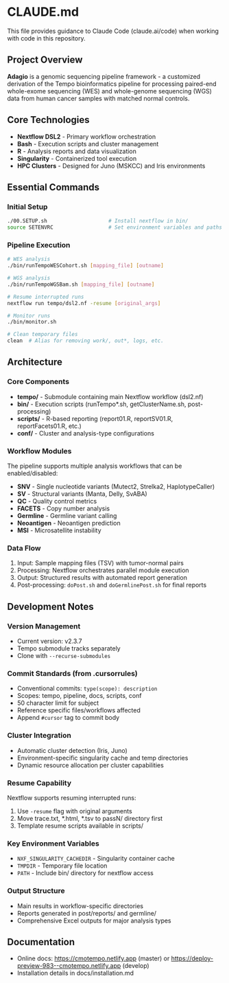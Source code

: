 # CLAUDE.md

This file provides guidance to Claude Code (claude.ai/code) when working with code in this repository.

## Project Overview

**Adagio** is a genomic sequencing pipeline framework - a customized derivation of the Tempo bioinformatics pipeline for processing paired-end whole-exome sequencing (WES) and whole-genome sequencing (WGS) data from human cancer samples with matched normal controls.

## Core Technologies

- **Nextflow DSL2** - Primary workflow orchestration
- **Bash** - Execution scripts and cluster management
- **R** - Analysis reports and data visualization
- **Singularity** - Containerized tool execution
- **HPC Clusters** - Designed for Juno (MSKCC) and Iris environments

## Essential Commands

### Initial Setup
```bash
./00.SETUP.sh                    # Install nextflow in bin/
source SETENVRC                  # Set environment variables and paths
```

### Pipeline Execution
```bash
# WES analysis
./bin/runTempoWESCohort.sh [mapping_file] [outname]

# WGS analysis
./bin/runTempoWGSBam.sh [mapping_file] [outname]

# Resume interrupted runs
nextflow run tempo/dsl2.nf -resume [original_args]

# Monitor runs
./bin/monitor.sh

# Clean temporary files
clean  # Alias for removing work/, out*, logs, etc.
```

## Architecture

### Core Components
- **tempo/** - Submodule containing main Nextflow workflow (dsl2.nf)
- **bin/** - Execution scripts (runTempo*.sh, getClusterName.sh, post-processing)
- **scripts/** - R-based reporting (report01.R, reportSV01.R, reportFacets01.R, etc.)
- **conf/** - Cluster and analysis-type configurations

### Workflow Modules
The pipeline supports multiple analysis workflows that can be enabled/disabled:
- **SNV** - Single nucleotide variants (Mutect2, Strelka2, HaplotypeCaller)
- **SV** - Structural variants (Manta, Delly, SvABA)
- **QC** - Quality control metrics
- **FACETS** - Copy number analysis
- **Germline** - Germline variant calling
- **Neoantigen** - Neoantigen prediction
- **MSI** - Microsatellite instability

### Data Flow
1. Input: Sample mapping files (TSV) with tumor-normal pairs
2. Processing: Nextflow orchestrates parallel module execution
3. Output: Structured results with automated report generation
4. Post-processing: `doPost.sh` and `doGermlinePost.sh` for final reports

## Development Notes

### Version Management
- Current version: v2.3.7
- Tempo submodule tracks separately
- Clone with `--recurse-submodules`

### Commit Standards (from .cursorrules)
- Conventional commits: `type(scope): description`
- Scopes: tempo, pipeline, docs, scripts, conf
- 50 character limit for subject
- Reference specific files/workflows affected
- Append `#cursor` tag to commit body

### Cluster Integration
- Automatic cluster detection (Iris, Juno)
- Environment-specific singularity cache and temp directories
- Dynamic resource allocation per cluster capabilities

### Resume Capability
Nextflow supports resuming interrupted runs:
1. Use `-resume` flag with original arguments
2. Move trace.txt, *.html, *.tsv to passN/ directory first
3. Template resume scripts available in scripts/

### Key Environment Variables
- `NXF_SINGULARITY_CACHEDIR` - Singularity container cache
- `TMPDIR` - Temporary file location
- `PATH` - Include bin/ directory for nextflow access

### Output Structure
- Main results in workflow-specific directories
- Reports generated in post/reports/ and germline/
- Comprehensive Excel outputs for major analysis types

## Documentation
- Online docs: https://cmotempo.netlify.app (master) or https://deploy-preview-983--cmotempo.netlify.app (develop)
- Installation details in docs/installation.md